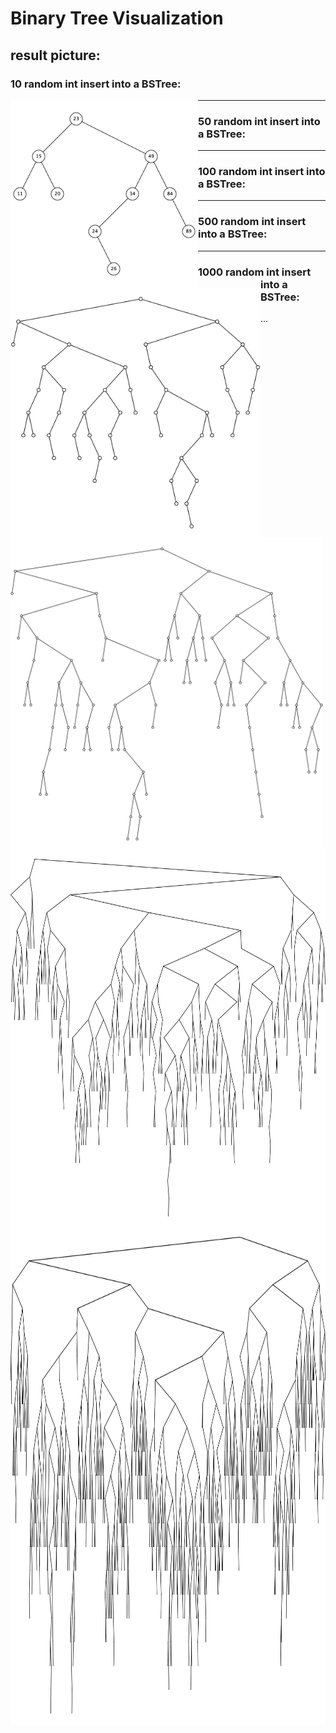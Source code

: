 # Binary Tree Visualization

## result picture:

### 10 random int insert into a BSTree: 

<img src="rsc/imgs/node10.png" width = "300" height="300" align="left">

***

### 50 random int insert into a BSTree: 

<img src="rsc/imgs/node50.png" width = "400" height="400" align="left">

***

### 100 random int insert into a BSTree: 

<img src="rsc/imgs/node100.png" width = "500" height="500" align="left">

***

### 500 random int insert into a BSTree: 

<img src="rsc/imgs/node500.png" width = "600" height="600" align="left">

***

### 1000 random int insert into a BSTree: 

<img src="rsc/imgs/node1000.png" width = "800" height="800" align="left">

...
